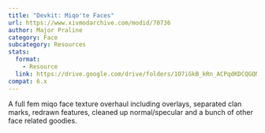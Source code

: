 ```yaml
---
title: "Devkit: Miqo'te Faces"
url: https://www.xivmodarchive.com/modid/70736
author: Major Praline
category: Face
subcategory: Resources
stats:
  format:
    - Resource
  link: https://drive.google.com/drive/folders/1O7iGkB_kRn_ACPqdKDCQGQNQPV3YMpQU?usp=sharing
compat: 6.x
---
```

A full fem miqo face texture overhaul including overlays, separated clan marks, redrawn features, cleaned up normal/specular and a bunch of other face related goodies.